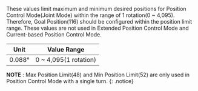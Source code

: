 These values limit maximum and minimum desired positions for Position Control Mode(Joint Mode) within the range of 1 rotation(0 ~ 4,095). Therefore, Goal Position(116) should be configured within the position limit range. These values are not used in Extended Position Control Mode and Current-based Position Control Mode.

|Unit|Value Range|
| :---: | :---: |
|0.088&deg;|0 ~ 4,095(1 rotation)|

**NOTE** : Max Position Limit(48) and Min Position Limit(52) are only used in Position Control Mode with a single turn.
{: .notice}
